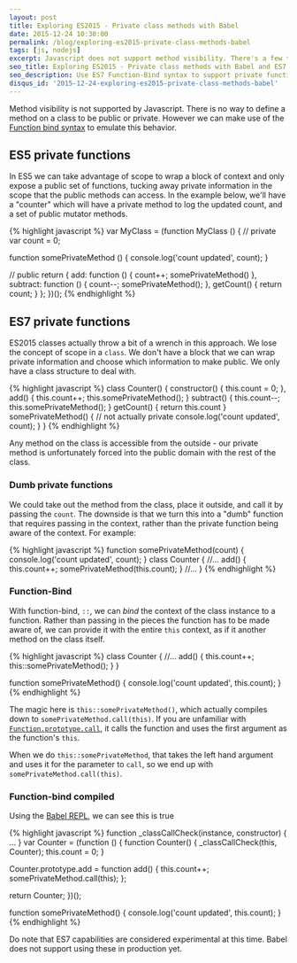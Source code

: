 ```yaml
---
layout: post
title: Exploring ES2015 - Private class methods with Babel
date: 2015-12-24 10:30:00
permalink: /blog/exploring-es2015-private-class-methods-babel
tags: [js, nodejs]
excerpt: Javascript does not support method visibility. There's a few tricks to introduce private methods by determining what you want to export. But when it comes to ES6 classes, we can now create private methods a bit easier.
seo_title: Exploring ES2015 - Private class methods with Babel and ES7
seo_description: Use ES7 Function-Bind syntax to support private functions in ES6/ES2015 classes.
disqus_id: '2015-12-24-exploring-es2015-private-class-methods-babel'
---
```


Method visibility is not supported by Javascript. There is no way to define a method on a class to be public or private. However we can make use of the <a href="http://babeljs.io/blog/2015/05/14/function-bind/" target="_blank" title="ES7 Function Bind">Function bind syntax</a> to emulate this behavior.

## ES5 private functions

In ES5 we can take advantage of scope to wrap a block of context and only expose a public set of functions, tucking away private information in the scope that the public methods can access. In the example below, we'll have a "counter" which will have a private method to log the updated count, and a set of public mutator methods.

{% highlight javascript %}
var MyClass = (function MyClass () {
  // private
  var count = 0;

  function somePrivateMethod () {
    console.log('count updated', count);
  }

  // public
  return {
    add: function () {
      count++;
      somePrivateMethod()
    },
    subtract: function () {
      count--;
      somePrivateMethod();
    },
    getCount() {
      return count;
    }
  };
})();
{% endhighlight %}

## ES7 private functions

ES2015 classes actually throw a bit of a wrench in this approach. We lose the concept of scope in a `class`. We don't have a block that we can wrap private information and choose which information to make public. We only have a class structure to deal with.

{% highlight javascript %}
class Counter() {
  constructor() {
    this.count = 0;
  },
  add() {
    this.count++;
    this.somePrivateMethod();
  }
  subtract() {
    this.count--;
    this.somePrivateMethod();
  }
  getCount() {
    return this.count
  }
  somePrivateMethod() {
    // not actually private
    console.log('count updated', count);
  }
}
{% endhighlight %}

Any method on the class is accessible from the outside - our private method is unfortunately forced into the public domain with the rest of the class.

### Dumb private functions

We could take out the method from the class, place it outside, and call it by passing the `count`. The downside is that we turn this into a "dumb" function that requires passing in the context, rather than the private function being aware of the context. For example:

{% highlight javascript %}
function somePrivateMethod(count) {
  console.log('count updated', count);
}
class Counter {
  //...
  add() {
    this.count++;
    somePrivateMethod(this.count);
  }
  //...
}
{% endhighlight %}

### Function-Bind

With function-bind, `::`, we can _bind_ the context of the class instance to a function. Rather than passing in the pieces the function has to be made aware of, we can provide it with the entire `this` context, as if it another method on the class itself.

{% highlight javascript %}
class Counter {
  //...
  add() {
    this.count++;
    this::somePrivateMethod();
  }
}

function somePrivateMethod() {
  console.log('count updated', this.count);
}
{% endhighlight %}

The magic here is `this::somePrivateMethod()`, which actually compiles down to `somePrivateMethod.call(this)`. If you are unfamiliar with <a href="https://developer.mozilla.org/en-US/docs/Web/JavaScript/Reference/Global_Objects/Function/call" target="_blank" title="Mozilla Developer Network - Function Call documentation">`Function.prototype.call`</a>, it calls the function and uses the first argument as the function's `this`.

When we do `this::somePrivateMethod`, that takes the left hand argument and uses it for the parameter to `call`, so we end up with `somePrivateMethod.call(this)`.

### Function-bind compiled

Using the <a href="https://babeljs.io/repl/#?experimental=true&evaluate=true&loose=true&spec=false&code=class%20Counter%20%7B%0A%20%20constructor()%20%7B%0A%20%20%20%20this.count%20%3D%200%3B%0A%20%20%7D%0A%20%20add()%20%7B%0A%20%20%20%20this.count%2B%2B%3B%0A%20%20%20%20this%3A%3AsomePrivateMethod()%3B%0A%20%20%7D%0A%7D%0A%0Afunction%20somePrivateMethod()%20%7B%0A%20%20console.log('count%20updated'%2C%20this.count)%3B%0A%7D" target="_blank" title="Babel REPL">Babel REPL</a>, we can see this is true

{% highlight javascript %}
function _classCallCheck(instance, constructor) { ... }
var Counter = (function () {
  function Counter() {
    _classCallCheck(this, Counter);
    this.count = 0;
  }

  Counter.prototype.add = function add() {
    this.count++;
    somePrivateMethod.call(this);
  };

  return Counter;
})();

function somePrivateMethod() {
  console.log('count updated', this.count);
}
{% endhighlight %}

Do note that ES7 capabilities are considered experimental at this time. Babel does not support using these in production yet.
